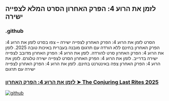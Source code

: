 ## לזמן את הרוע 4: הפרק האחרון הסרט המלא לצפייה ישירה

### .github

הסרט לזמן את הרוע 4: הפרק האחרון לצפייה ישירה – צפו בסרט לזמן את הרוע 4: הפרק האחרון בחינם ללא הורדה עם תרגום מובנה בעברית באיכות טובה 2025. לזמן את הרוע 4: הפרק האחרון סרט להורדה. לזמן את הרוע 4: הפרק האחרון מדובב לצפייה ישירה בדרייב. לזמן את הרוע 4: הפרק האחרון הסרט לצפייה ישירה טלגרם. לזמן את הרוע 4: הפרק האחרון צפה באינטרנט בחינם. לזמן את הרוע 4: הפרק האחרון לצפייה ישירה עם תרגום

### [לזמן את הרוע 4: הפרק האחרון ➤ The Conjuring Last Rites 2025](https://watching4khdmovies.blogspot.com/2025/09/the-conjuring-he.html)

<a href="https://watching4khdmovies.blogspot.com/2025/09/the-conjuring-he.html" rel="nofollow"><img src="https://image.tmdb.org/t/p/w1280/X1BsFk45MDjEeO4v8jSof5AyRN.jpg" alt="github" data-canonical-src="https://image.tmdb.org/t/p/w1280/X1BsFk45MDjEeO4v8jSof5AyRN.jpg" style="max-width: 100%;"></a>
